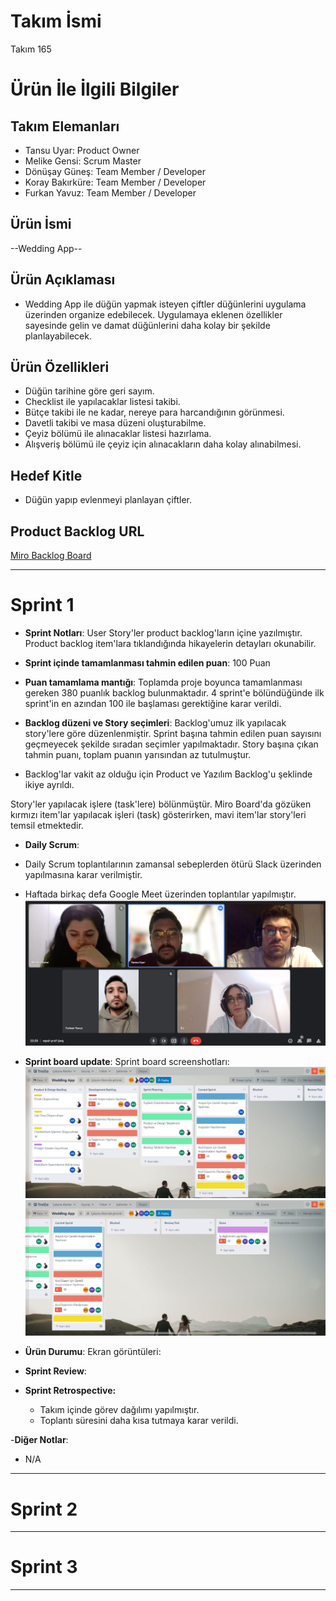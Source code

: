 # **Takım İsmi**

Takım 165

# Ürün İle İlgili Bilgiler

## Takım Elemanları

- Tansu Uyar: Product Owner 
- Melike Gensi: Scrum Master
- Dönüşay Güneş: Team Member / Developer
- Koray Bakırküre: Team Member / Developer
- Furkan Yavuz: Team Member / Developer
## Ürün İsmi

--Wedding App--

## Ürün Açıklaması

- Wedding App ile düğün yapmak isteyen çiftler düğünlerini uygulama üzerinden organize edebilecek. Uygulamaya eklenen özellikler sayesinde gelin ve damat düğünlerini daha kolay bir şekilde planlayabilecek.

## Ürün Özellikleri

- Düğün tarihine göre geri sayım.
- Checklist ile yapılacaklar listesi takibi.
- Bütçe takibi ile ne kadar, nereye para harcandığının görünmesi.
- Davetli takibi ve masa düzeni oluşturabilme.
- Çeyiz bölümü ile alınacaklar listesi hazırlama.
- Alışveriş bölümü ile çeyiz için alınacakların daha kolay alınabilmesi.

## Hedef Kitle

- Düğün yapıp evlenmeyi planlayan çiftler.

## Product Backlog URL

[Miro Backlog Board](https://miro.com/app/board/uXjVO5Sjh6M=/?share_link_id=947395021106)

---

# Sprint 1

- **Sprint Notları**: User Story'ler product backlog'ların içine yazılmıştır. Product backlog item'lara tıklandığında hikayelerin detayları okunabilir.

- **Sprint içinde tamamlanması tahmin edilen puan**: 100 Puan

- **Puan tamamlama mantığı**: Toplamda proje boyunca tamamlanması gereken 380 puanlık backlog bulunmaktadır. 4 sprint'e bölündüğünde ilk sprint'in en azından 100 ile başlaması gerektiğine karar verildi.

- **Backlog düzeni ve Story seçimleri**: Backlog'umuz ilk yapılacak story'lere göre düzenlenmiştir. Sprint başına tahmin edilen puan sayısını geçmeyecek şekilde sıradan seçimler yapılmaktadır. Story başına çıkan tahmin puanı, toplam puanın yarısından az tutulmuştur. 
- Backlog'lar vakit az olduğu için Product ve Yazılım Backlog'u şeklinde ikiye ayrıldı.

Story'ler yapılacak işlere (task'lere) bölünmüştür. Miro Board'da gözüken kırmızı item'lar yapılacak işleri (task) gösterirken, mavi item'lar story'leri temsil etmektedir.

- **Daily Scrum**:
-  Daily Scrum toplantılarının zamansal sebeplerden ötürü Slack üzerinden yapılmasına karar verilmiştir. 
-  Haftada birkaç defa Google Meet üzerinden toplantılar yapılmıştır.
  ![Screenshot 1](https://github.com/tansuuyar/bootcamp-team-165/blob/main/scrum-team-165/ProjectManagement/Sprint1Documents/sprint.jpeg?raw=true)


- **Sprint board update**: Sprint board screenshotları: 
![Backlog 1](https://github.com/tansuuyar/bootcamp-team-165/blob/main/scrum-team-165/ProjectManagement/Sprint1Documents/trello.1.jpeg?raw=true) 
![Backlog 2](https://github.com/tansuuyar/bootcamp-team-165/blob/main/scrum-team-165/ProjectManagement/Sprint1Documents/trello2.jpeg?raw=true) 


- **Ürün Durumu**: Ekran görüntüleri:
 

- **Sprint Review**: 


- **Sprint Retrospective:**
 
  - Takım içinde görev dağılımı yapılmıştır. 
  - Toplantı süresini daha kısa tutmaya karar verildi.
 
-**Diğer Notlar**:
- N/A

---

# Sprint 2


---

# Sprint 3

---
